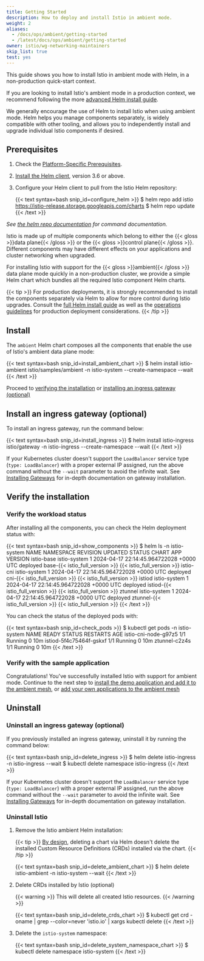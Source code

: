 ```yaml
---
title: Getting Started
description: How to deploy and install Istio in ambient mode.
weight: 2
aliases:
  - /docs/ops/ambient/getting-started
  - /latest/docs/ops/ambient/getting-started
owner: istio/wg-networking-maintainers
skip_list: true
test: yes
---
```


This guide shows you how to install Istio in ambient mode with Helm, in a non-production quick-start context.

If you are looking to install Istio's ambient mode in a production context, we recommend following the more [advanced Helm install guide](/docs/ambient/install/helm-installation/).

We generally encourage the use of Helm to install Istio when using ambient mode. Helm helps you manage components separately, is widely compatible with other tooling, and allows you to independently install and upgrade individual Istio components if desired.

## Prerequisites

1. Check the [Platform-Specific Prerequisites](/docs/ambient/install/platform-prerequisites).

1. [Install the Helm client](https://helm.sh/docs/intro/install/), version 3.6 or above.

1. Configure your Helm client to pull from the Istio Helm repository:

    {{< text syntax=bash snip_id=configure_helm >}}
    $ helm repo add istio https://istio-release.storage.googleapis.com/charts
    $ helm repo update
    {{< /text >}}

*See [the helm repo documentation](https://helm.sh/docs/helm/helm_repo/) for command documentation.*

Istio is made up of multiple components which belong to either the {{< gloss >}}data plane{{< /gloss >}} or the {{< gloss >}}control plane{{< /gloss >}}. Different components may have different effects on your applications and cluster networking when upgraded.

For installing Istio with support for the {{< gloss >}}ambient{{< /gloss >}} data plane mode quickly in a non-production cluster, we provide a simple Helm chart which bundles all the required Istio component Helm charts.

{{< tip >}}
For production deployments, it is strongly recommended to install the components separately via Helm to allow for more control during Istio upgrades. Consult the [full Helm install guide](/docs/ambient/install/helm-installation/) as well as the [operations guidelines](/docs/ops/best-practices/deployment/) for production deployment considerations.
{{< /tip >}}

## Install

The `ambient` Helm chart composes all the components that enable the use of Istio's ambient data plane mode:

{{< text syntax=bash snip_id=install_ambient_chart >}}
$ helm install istio-ambient istio/samples/ambient -n istio-system --create-namespace --wait
{{< /text >}}

Proceed to [verifying the installation](#verify-the-installation) or [installing an ingress gateway (optional)](#install-an-ingress-gateway-optional)

## Install an ingress gateway (optional)

To install an ingress gateway, run the command below:

{{< text syntax=bash snip_id=install_ingress >}}
$ helm install istio-ingress istio/gateway -n istio-ingress --create-namespace --wait
{{< /text >}}

If your Kubernetes cluster doesn't support the `LoadBalancer` service type (`type: LoadBalancer`) with a proper external IP assigned, run the above command without the `--wait` parameter to avoid the infinite wait. See [Installing Gateways](/docs/setup/additional-setup/gateway/) for in-depth documentation on gateway installation.

## Verify the installation

### Verify the workload status

After installing all the components, you can check the Helm deployment status with:

{{< text syntax=bash snip_id=show_components >}}
$ helm ls -n istio-system
NAME            NAMESPACE       REVISION    UPDATED                                 STATUS      CHART           APP VERSION
istio-base      istio-system    1           2024-04-17 22:14:45.964722028 +0000 UTC deployed    base-{{< istio_full_version >}}     {{< istio_full_version >}}
istio-cni       istio-system    1           2024-04-17 22:14:45.964722028 +0000 UTC deployed    cni-{{< istio_full_version >}}      {{< istio_full_version >}}
istiod          istio-system    1           2024-04-17 22:14:45.964722028 +0000 UTC deployed    istiod-{{< istio_full_version >}}   {{< istio_full_version >}}
ztunnel         istio-system    1           2024-04-17 22:14:45.964722028 +0000 UTC deployed    ztunnel-{{< istio_full_version >}}  {{< istio_full_version >}}
{{< /text >}}

You can check the status of the deployed pods with:

{{< text syntax=bash snip_id=check_pods >}}
$ kubectl get pods -n istio-system
NAME                             READY   STATUS    RESTARTS   AGE
istio-cni-node-g97z5             1/1     Running   0          10m
istiod-5f4c75464f-gskxf          1/1     Running   0          10m
ztunnel-c2z4s                    1/1     Running   0          10m
{{< /text >}}

### Verify with the sample application

Congratulations! You've successfully installed Istio with support for ambient mode. Continue to the next step to [install the demo application and add it to the ambient mesh](/docs/ambient/getting-started/deploy-sample-app/), or [add your own applications to the ambient mesh](/docs/ambient/usage/add-workloads/)

## Uninstall

### Uninstall an ingress gateway (optional)

If you previously installed an ingress gateway, uninstall it by running the command below:

{{< text syntax=bash snip_id=delete_ingress >}}
$ helm delete istio-ingress -n istio-ingress --wait
$ kubectl delete namespace istio-ingress
{{< /text >}}

If your Kubernetes cluster doesn't support the `LoadBalancer` service type (`type: LoadBalancer`) with a proper external IP assigned, run the above command without the `--wait` parameter to avoid the infinite wait. See [Installing Gateways](/docs/setup/additional-setup/gateway/) for in-depth documentation on gateway installation.

### Uninstall Istio

1. Remove the Istio ambient Helm installation:

    {{< tip >}}
    [By design](https://github.com/helm/community/blob/main/hips/hip-0011.md#deleting-crds),
    deleting a chart via Helm doesn't delete the installed Custom
    Resource Definitions (CRDs) installed via the chart.
    {{< /tip >}}

    {{< text syntax=bash snip_id=delete_ambient_chart >}}
    $ helm delete istio-ambient -n istio-system --wait
    {{< /text >}}

1. Delete CRDs installed by Istio (optional)

    {{< warning >}}
    This will delete all created Istio resources.
    {{< /warning >}}

    {{< text syntax=bash snip_id=delete_crds_chart >}}
    $ kubectl get crd -oname | grep --color=never 'istio.io' | xargs kubectl delete
    {{< /text >}}

1. Delete the `istio-system` namespace:

    {{< text syntax=bash snip_id=delete_system_namespace_chart >}}
    $ kubectl delete namespace istio-system
    {{< /text >}}
